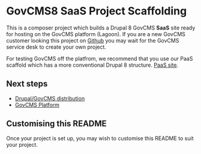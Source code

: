 # GovCMS8 SaaS Project Scaffolding

This is a composer project which builds a Drupal 8 GovCMS **SaaS** site ready for
hosting on the GovCMS platform (Lagoon). If you are a new GovCMS customer
looking this project on [Github](https://github.com/govCMS/govcms8-scaffold-paas)
you may wait for the GovCMS service desk to create your own project.

For testing GovCMS off the platfrom, we recommend that you use our PaaS scaffold
which has a more conventional Drupal 8 structure.
[PaaS site](https://github.com/govCMS/govcms8-scaffold-paas).

## Next steps

 * [Drupal/GovCMS distribution](https://govcms.gov.au/wiki_distro)
 * [GovCMS Platform](https://govcms.gov.au/wiki_platform)

## Customising this README

Once your project is set up, you may wish to customise this README to suit your
project.
